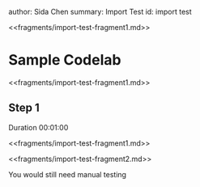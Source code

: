 author: Sida Chen
summary: Import Test
id: import test

<<fragments/import-test-fragment1.md>> <!-- not going to show-->

# Sample Codelab

<<fragments/import-test-fragment1.md>> <!--not going to show-->

## Step 1

Duration 00:01:00

<<fragments/import-test-fragment1.md>>

<<fragments/import-test-fragment2.md>>

You would still need manual testing
